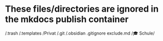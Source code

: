 # These files/directories are ignored in the mkdocs publish container
/.trash
/.templates
/Privat
/.git
/.obsidian
.gitignore
exclude.md
/🎓 Schule/
#